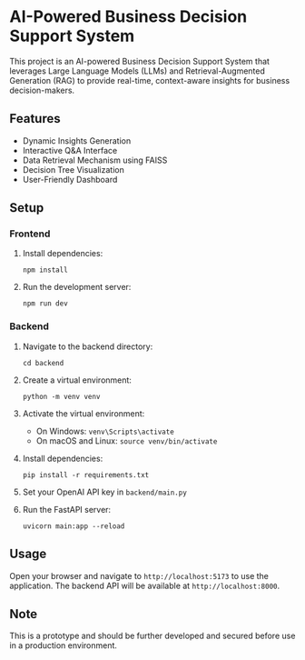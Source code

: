 # AI-Powered Business Decision Support System

This project is an AI-powered Business Decision Support System that leverages Large Language Models (LLMs) and Retrieval-Augmented Generation (RAG) to provide real-time, context-aware insights for business decision-makers.

## Features

- Dynamic Insights Generation
- Interactive Q&A Interface
- Data Retrieval Mechanism using FAISS
- Decision Tree Visualization
- User-Friendly Dashboard

## Setup

### Frontend

1. Install dependencies:
   ```
   npm install
   ```

2. Run the development server:
   ```
   npm run dev
   ```

### Backend

1. Navigate to the backend directory:
   ```
   cd backend
   ```

2. Create a virtual environment:
   ```
   python -m venv venv
   ```

3. Activate the virtual environment:
   - On Windows: `venv\Scripts\activate`
   - On macOS and Linux: `source venv/bin/activate`

4. Install dependencies:
   ```
   pip install -r requirements.txt
   ```

5. Set your OpenAI API key in `backend/main.py`

6. Run the FastAPI server:
   ```
   uvicorn main:app --reload
   ```

## Usage

Open your browser and navigate to `http://localhost:5173` to use the application. The backend API will be available at `http://localhost:8000`.

## Note

This is a prototype and should be further developed and secured before use in a production environment.